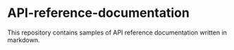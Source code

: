 # API-reference-documentation

This repository contains samples of API reference documentation written in markdown.
